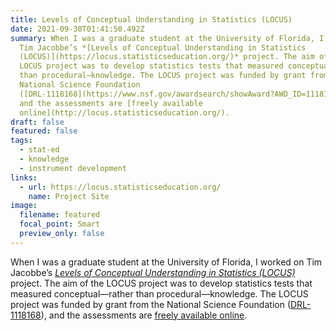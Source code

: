 ```yaml
---
title: Levels of Conceptual Understanding in Statistics (LOCUS)
date: 2021-09-30T01:41:50.492Z
summary: When I was a graduate student at the University of Florida, I worked on
  Tim Jacobbe’s *[Levels of Conceptual Understanding in Statistics
  (LOCUS)](https://locus.statisticseducation.org/)* project. The aim of the
  LOCUS project was to develop statistics tests that measured conceptual—rather
  than procedural—knowledge. The LOCUS project was funded by grant from the
  National Science Foundation
  ([DRL-1118168](https://www.nsf.gov/awardsearch/showAward?AWD_ID=1118168&HistoricalAwards=false)),
  and the assessments are [freely available
  online](http://locus.statisticseducation.org/).
draft: false
featured: false
tags:
  - stat-ed
  - knowledge
  - instrument development
links:
  - url: https://locus.statisticseducation.org/
    name: Project Site
image:
  filename: featured
  focal_point: Smart
  preview_only: false
---
```

When I was a graduate student at the University of Florida, I worked on Tim Jacobbe’s *[Levels of Conceptual Understanding in Statistics (LOCUS)](https://locus.statisticseducation.org/)* project. The aim of the LOCUS project was to develop statistics tests that measured conceptual—rather than procedural—knowledge. The LOCUS project was funded by grant from the National Science Foundation ([DRL-1118168](https://www.nsf.gov/awardsearch/showAward?AWD_ID=1118168&HistoricalAwards=false)), and the assessments are [freely available online](http://locus.statisticseducation.org/).